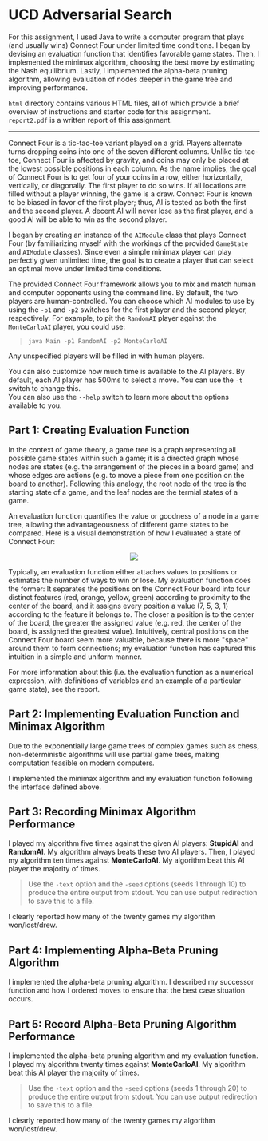 # UCD Adversarial Search
For this assignment, I used Java to write a computer program that plays (and usually wins) Connect Four under limited time conditions. I began by devising an evaluation function that identifies favorable game states. Then, I implemented the minimax algorithm, choosing the best move by estimating the Nash equilibrium. Lastly, I implemented the alpha-beta pruning algorithm, allowing evaluation of nodes deeper in the game tree and improving performance.

`html` directory contains various HTML files, all of which provide a brief overview of instructions and starter code for this assignment.  
`report2.pdf` is a written report of this assignment.

---

Connect Four is a tic-tac-toe variant played on a grid. Players alternate turns dropping coins into one of the seven different columns. Unlike tic-tac-toe, Connect Four is affected by gravity, and coins may only be placed at the lowest possible positions in each column. As the name implies, the goal of Connect Four is to get four of your coins in a row, either horizontally, vertically, or diagonally. The first player to do so wins. If all locations are filled without a player winning, the game is a draw. Connect Four is known to be biased in favor of the first player; thus, AI is tested as both the first and the second player. A decent AI will never lose as the first player, and a good AI will be able to win as the second player.

I began by creating an instance of the `AIModule` class that plays Connect Four (by familiarizing myself with the workings of the provided `GameState` and `AIModule` classes). Since even a simple minimax player can play perfectly given unlimited time, the goal is to create a player that can select an optimal move under limited time conditions.

The provided Connect Four framework allows you to mix and match human and computer opponents using the command line. By default, the two players are human-controlled. You can choose which AI modules to use by using the `-p1` and `-p2` switches for the first player and the second player, respectively. For example, to pit the `RandomAI` player against the `MonteCarloAI` player, you could use:

> `java Main -p1 RandomAI -p2 MonteCarloAI`

Any unspecified players will be filled in with human players.

You can also customize how much time is available to the AI players. By default, each AI player has 500ms to select a move. You can use the `-t` switch to change this.  
You can also use the `--help` switch to learn more about the options available to you.

## Part 1: Creating Evaluation Function
In the context of game theory, a game tree is a graph representing all possible game states within such a game; it is a directed graph whose nodes are states (e.g. the arrangement of the pieces in a board game) and whose edges are actions (e.g. to move a piece from one position on the board to another). Following this analogy, the root node of the tree is the starting state of a game, and the leaf nodes are the termial states of a game.

An evaluation function quantifies the value or goodness of a node in a game tree, allowing the advantageousness of different game states to be compared. Here is a visual demonstration of how I evaluated a state of Connect Four:

<p align="center">
  <img src="https://i.postimg.cc/GmLbJjYc/eval-func.png" />
</p>

Typically, an evaluation function either attaches values to positions or estimates the number of ways to win or lose. My evaluation function does the former: It separates the positions on the Connect Four board into four distinct features (red, orange, yellow, green) according to proximity to the center of the board, and it assigns every position a value (7, 5, 3, 1) according to the feature it belongs to. The closer a position is to the center of the board, the greater the assigned value (e.g. red, the center of the board, is assigned the greatest value). Intuitively, central positions on the Connect Four board seem more valuable, because there is more "space" around them to form connections; my evaluation function has captured this intuition in a simple and uniform manner.

For more information about this (i.e. the evaluation function as a numerical expression, with definitions of variables and an example of a particular game state), see the report.

## Part 2: Implementing Evaluation Function and Minimax Algorithm
Due to the exponentially large game trees of complex games such as chess, non-deterministic algorithms will use partial game trees, making computation feasible on modern computers.

I implemented the minimax algorithm and my evaluation function following the interface defined above.

## Part 3: Recording Minimax Algorithm Performance
I played my algorithm five times against the given AI players: **StupidAI** and **RandomAI**. My algorithm always beats these two AI players. Then, I played my algorithm ten times against **MonteCarloAI**. My algorithm beat this AI player the majority of times.

> Use the `-text` option and the `-seed` options (seeds 1 through 10) to produce the entire output from stdout. You can use output redirection to save this to a file.

I clearly reported how many of the twenty games my algorithm won/lost/drew.

## Part 4: Implementing Alpha-Beta Pruning Algorithm
I implemented the alpha-beta pruning algorithm. I described my successor function and how I ordered moves to ensure that the best case situation occurs.

## Part 5: Record Alpha-Beta Pruning Algorithm Performance
I implemented the alpha-beta pruning algorithm and my evaluation function. I played my algorithm twenty times against **MonteCarloAI**. My algorithm beat this AI player the majority of times.

> Use the `-text` option and the `-seed` options (seeds 1 through 20) to produce the entire output from stdout. You can use output redirection to save this to a file.

I clearly reported how many of the twenty games my algorithm won/lost/drew.
